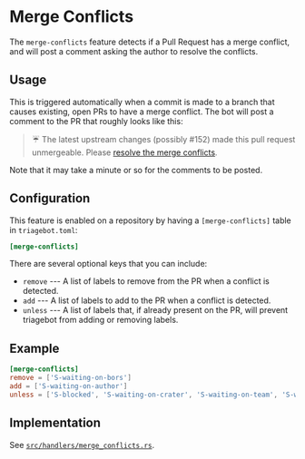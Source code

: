 # Merge Conflicts

The `merge-conflicts` feature detects if a Pull Request has a merge conflict, and will post a comment asking the author to resolve the conflicts.

## Usage

This is triggered automatically when a commit is made to a branch that causes existing, open PRs to have a merge conflict. The bot will post a comment to the PR that roughly looks like this:

> ☔ The latest upstream changes (possibly #152) made this pull request unmergeable. Please [resolve the merge conflicts](https://rustc-dev-guide.rust-lang.org/git.html#rebasing-and-conflicts).

Note that it may take a minute or so for the comments to be posted.

## Configuration

This feature is enabled on a repository by having a `[merge-conflicts]` table in `triagebot.toml`:

```toml
[merge-conflicts]
```

There are several optional keys that you can include:

- `remove` --- A list of labels to remove from the PR when a conflict is detected.
- `add` --- A list of labels to add to the PR when a conflict is detected.
- `unless` --- A list of labels that, if already present on the PR, will prevent triagebot from adding or removing labels.

## Example

```toml
[merge-conflicts]
remove = ['S-waiting-on-bors']
add = ['S-waiting-on-author']
unless = ['S-blocked', 'S-waiting-on-crater', 'S-waiting-on-team', 'S-waiting-on-review']
```

## Implementation

See [`src/handlers/merge_conflicts.rs`](https://github.com/rust-lang/triagebot/blob/HEAD/src/handlers/merge_conflicts.rs).
